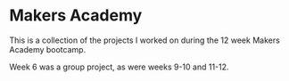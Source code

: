 # Makers Academy

This is a collection of the projects I worked on during the 12 week Makers Academy bootcamp.

Week 6 was a group project, as were weeks 9-10 and 11-12.
